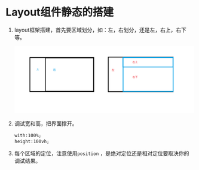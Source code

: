 # Layout组件静态的搭建

1. layout框架搭建，首先要区域划分，如：左，右划分，还是左，右上，右下等。

   ![image-20230726191436890](../image/P37_1.png)

2. 调试宽和高，把界面撑开。

   ```
   with:100%;
   height:100vh;
   ```

   

3. 每个区域的定位，注意使用`position` ，是绝对定位还是相对定位要取决你的调试结果。

   



